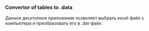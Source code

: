 ### Convertor of tables to .data

Данное десктопное приложение позволяет выбрать excel-файл с компьютера 
и преобразовать его в .dat-файл.
